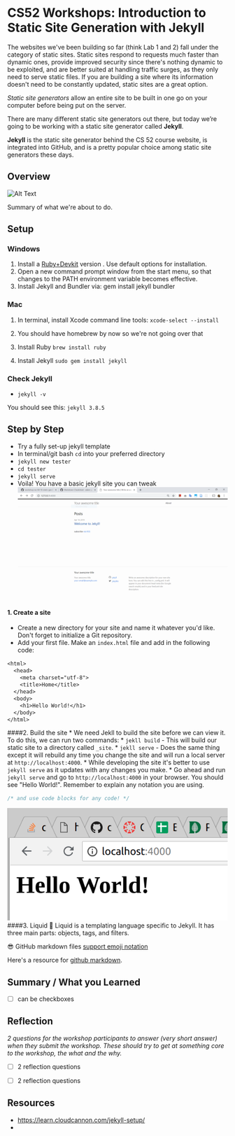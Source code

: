 # CS52 Workshops: Introduction to Static Site Generation with Jekyll

The websites we've been building so far (think Lab 1 and 2) fall under the category of static sites. Static sites respond to requests much faster than dynamic ones, provide improved security since there's nothing dynamic to be exploited, and are better suited at handling traffic surges, as they only need to serve static files. If you are building a site where its information doesn't need to be constantly updated, static sites are a great option.

*Static site generators* allow an entire site to be built in one go on your computer before being put on the server. 

There are many different static site generators out there, but today we’re going to be working with a static site generator called **Jekyll**.

**Jekyll** is the static site generator behind the CS 52 course website, is integrated into GitHub, and is a pretty popular choice among static site generators these days.

## Overview

![Alt Text](https://media.giphy.com/media/5wWf7H89PisM6An8UAU/giphy.gif)

Summary of what we're about to do.

## Setup

### Windows

1. Install a [Ruby+Devkit](https://rubyinstaller.org/) version . Use default options for installation.
2. Open a new command prompt window from the start menu, so that changes to the PATH environment variable becomes effective.
3. Install Jekyll and Bundler via: gem install jekyll bundler

### Mac 

1. In terminal, install Xcode command line tools: `xcode-select --install`

2. You should have homebrew by now so we're not going over that

3. Install Ruby `brew install ruby`

4. Install Jekyll `sudo gem install jekyll`

### Check Jekyll

* `jekyll -v`

You should see this: `jekyll 3.8.5`

## Step by Step

* Try a fully set-up jekyll template 
* In terminal/git bash `cd` into your preferred directory
* `jekyll new tester`
* `cd tester`
* `jekyll serve`
* Voila! You have a basic jekyll site you can tweak
![](img/Capture.PNG)


#### 1. Create a site
  * Create a new directory for your site and name it whatever you'd like. Don't forget to initialize a Git repository.
  * Add your first file. Make an `index.html` file and add in the following code:
```<!doctype html>
<html>
  <head>
    <meta charset="utf-8">
    <title>Home</title>
  </head>
  <body>
    <h1>Hello World!</h1>
  </body>
</html> 
```
####2. Build the site
    * We need Jekll to build the site before we can view it. To do this, we can run two commands:
        * `jekll build` - This will build our static site to a directory called `_site`.
        * `jekll serve` - Does the same thing except it will rebuild any time you change the site and will run a local server at `http://localhost:4000`.
    * While developing the site it's better to use `jekyll serve` as it updates with any changes you make.
    * Go ahead and run `jekyll serve` and go to `http://localhost:4000` in your browser. You should see "Hello World!".
Remember to explain any notation you are using.

```javascript
/* and use code blocks for any code! */
```

![screen shots are helpful](img/helloworldworkshop.png)
####3. Liquid :shower:
Liquid is a templating language specific to Jekyll. It has three main parts: objects, tags, and filters.

:sunglasses: GitHub markdown files [support emoji notation](http://www.emoji-cheat-sheet.com/)

Here's a resource for [github markdown](https://guides.github.com/features/mastering-markdown/).


## Summary / What you Learned

* [ ] can be checkboxes

## Reflection

*2 questions for the workshop participants to answer (very short answer) when they submit the workshop. These should try to get at something core to the workshop, the what and the why.*

* [ ] 2 reflection questions
* [ ] 2 reflection questions


## Resources

* https://learn.cloudcannon.com/jekyll-setup/
* 
